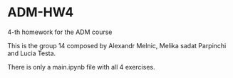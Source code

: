 # ADM-HW4
4-th homework for the ADM course

This is the group 14 composed by Alexandr Melnic, Melika sadat Parpinchi and Lucia Testa.

There is only a main.ipynb file with all 4 exercises.
